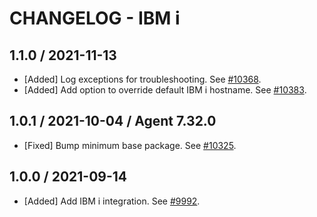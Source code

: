 # CHANGELOG - IBM i

## 1.1.0 / 2021-11-13

* [Added] Log exceptions for troubleshooting. See [#10368](https://github.com/DataDog/integrations-core/pull/10368).
* [Added] Add option to override default IBM i hostname. See [#10383](https://github.com/DataDog/integrations-core/pull/10383).

## 1.0.1 / 2021-10-04 / Agent 7.32.0

* [Fixed] Bump minimum base package. See [#10325](https://github.com/DataDog/integrations-core/pull/10325).

## 1.0.0 / 2021-09-14

* [Added] Add IBM i integration. See [#9992](https://github.com/DataDog/integrations-core/pull/9992).

